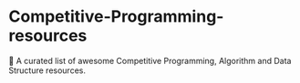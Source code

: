 # Competitive-Programming-resources
🎉 A curated list of awesome Competitive Programming, Algorithm and Data Structure resources.
